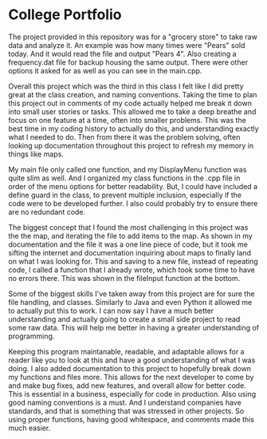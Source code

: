 # College Portfolio

The project provided in this repository was for a "grocery store" to take raw data and analyze it. An example was how many times were "Pears" sold today. And it would read the file and output "Pears 4". Also creating a frequency.dat file for backup housing the same output. There were other options it asked for as well as you can see in the main.cpp.

Overall this project which was the third in this class I felt like I did pretty great at the class creation, and naming conventions. Taking the time to plan this project out in comments of my code actually helped me break it down into small user stories or tasks. This allowed me to take a deep breathe and focus on one feature at a time, often into smaller problems. This was the best time in my coding history to actually do this, and understanding exactly what I needed to do. Then from there it was the problem solving, often looking up documentation throughout this project to refresh my memory in things like maps.

My main file only called one function, and my DisplayMenu function was quite slim as well. And I organized my class functions in the .cpp file in order of the menu options for better readability. But, I could have included a define guard in the class, to prevent multiple inclusion, especially if the code were to be developed further. I also could probably try to ensure there are no redundant code.

The biggest concept that I found the most challenging in this project was the the map, and iterating the file to add items to the map. As shown in my documentation and the file it was a one line piece of code, but it took me sifting the internet and documentation inquiring about maps to finally land on what I was looking for. This and saving to a new file, instead of repeating code, I called a function that I already wrote, which took some time to have no errors there. This was shown in the fileInput function at the bottom.

Some of the biggest skills I've taken away from this project are for sure the file handling, and classes. Similarly to Java and even Python it allowed me to actually put this to work. I can now say I have a much better understanding and actually going to create a small side project to read some raw data. This will help me better in having a greater understanding of programming. 

Keeping this program maintanable, readable, and adaptable allows for a reader like you to look at this and have a good understanding of what I was doing. I also added documentation to this project to hopefully break down my functions and files more. This allows for the next developer to come by and make bug fixes, add new features, and overall allow for better code. This is essential in a business, especially for code in production. Also using good naming conventions is a must. And I understand companies have standards, and that is something that was stressed in other projects. So using proper functions, having good whitespace, and comments made this much easier.
